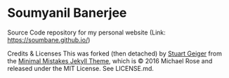 <h1 font-size:40px;">Soumyanil Banerjee</h1>  

Source Code repository for my personal website (Link: https://soumbane.github.io/)

Credits & Licenses
This was forked (then detached) by <a href="https://github.com/staeiou">Stuart Geiger</a> from the <a href="https://mmistakes.github.io/minimal-mistakes/">Minimal Mistakes Jekyll Theme</a>, which is © 2016 Michael Rose and released under the MIT License. 
See LICENSE.md.
